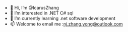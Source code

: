 - 👋 Hi, I’m @IcarusZhang
- 👀 I’m interested in .NET C# sql
- 🌱 I’m currently learning .net software development
- 📫 Welcome to email me :nj.zhang.yong@outlook.com

<!---
IcarusZhang/IcarusZhang is a ✨ special ✨ repository because its `README.md` (this file) appears on your GitHub profile.
You can click the Preview link to take a look at your changes.
--->
